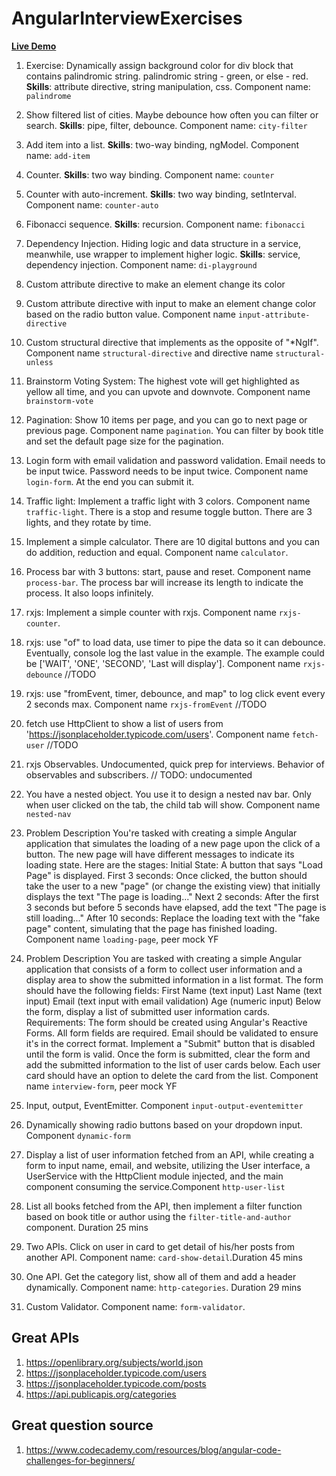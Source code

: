# AngularInterviewExercises

[**Live Demo**](https://daniel-angular-exercise.netlify.app/)


1. Exercise: Dynamically assign background color for div block that contains palindromic string. palindromic string - green, or else - red. **Skills**: attribute directive, string manipulation, css. Component name: `palindrome`


2. Show filtered list of cities. Maybe debounce how often you can filter or search. **Skills**: pipe, filter, debounce. Component name: `city-filter`

3. Add item into a list. **Skills**: two-way binding, ngModel. Component name: `add-item`

4. Counter. **Skills**: two way binding. Component name: `counter`

5. Counter with auto-increment. **Skills**: two way binding, setInterval. Component name: `counter-auto`

6. Fibonacci sequence. **Skills**: recursion. Component name: `fibonacci`

7. Dependency Injection. Hiding logic and data structure in a service, meanwhile, use wrapper to implement higher logic. **Skills**: service, dependency injection. Component name: `di-playground`

8. Custom attribute directive to make an element change its color

9. Custom attribute directive with input to make an element change color based on the radio button value. Component name `input-attribute-directive`

10. Custom structural directive that implements as the opposite of "*NgIf". Component name `structural-directive` and directive name `structural-unless`

11. Brainstorm Voting System: The highest vote will get highlighted as yellow all time, and you can upvote and downvote. Component name `brainstorm-vote`

12. Pagination: Show 10 items per page, and you can go to next page or previous page. Component name `pagination`. You can filter by book title and set the default page size for the pagination. 

13. Login form with email validation and password validation. Email needs to be input twice. Password needs to be input twice. Component name `login-form`. At the end you can submit it.

14. Traffic light: Implement a traffic light with 3 colors. Component name `traffic-light`. There is a stop and resume toggle button. There are 3 lights, and they rotate by time.

15. Implement a simple calculator. There are 10 digital buttons and you can do addition, reduction and equal. Component name `calculator`.

16. Process bar with 3 buttons: start, pause and reset. Component name `process-bar`. The process bar will increase its length to indicate the process. It also loops infinitely.

17. rxjs: Implement a simple counter with rxjs. Component name `rxjs-counter`.

18. rxjs: use "of" to load data, use timer to pipe the data so it can debounce. Eventually, console log the last value in the example. The example could be ['WAIT', 'ONE', 'SECOND', 'Last will display']. Component name `rxjs-debounce` //TODO

19. rxjs: use "fromEvent, timer, debounce, and map" to log click event every 2 seconds max. Component name `rxjs-fromEvent` //TODO

20. fetch use HttpClient to show a list of users from 'https://jsonplaceholder.typicode.com/users'. Component name `fetch-user` //TODO

21. rxjs Observables. Undocumented, quick prep for interviews. Behavior of observables and subscribers. // TODO: undocumented

22. You have a nested object. You use it to design a nested nav bar. Only when user clicked on the tab, the child tab will show. Component name `nested-nav` 

23. Problem Description You're tasked with creating a simple Angular application that simulates the loading of a new page upon the click of a button. The new page will have different messages to indicate its loading state. Here are the stages: Initial State: A button that says "Load Page" is displayed. First 3 seconds: Once clicked, the button should take the user to a new "page" (or change the existing view) that initially displays the text "The page is loading..." Next 2 seconds: After the first 3 seconds but before 5 seconds have elapsed, add the text "The page is still loading..." After 10 seconds: Replace the loading text with the "fake page" content, simulating that the page has finished loading. Component name `loading-page`, peer mock YF

24. Problem Description You are tasked with creating a simple Angular application that consists of a form to collect user information and a display area to show the submitted information in a list format. The form should have the following fields: First Name (text input) Last Name (text input) Email (text input with email validation) Age (numeric input) Below the form, display a list of submitted user information cards. Requirements: The form should be created using Angular's Reactive Forms. All form fields are required. Email should be validated to ensure it's in the correct format. Implement a "Submit" button that is disabled until the form is valid. Once the form is submitted, clear the form and add the submitted information to the list of user cards below. Each user card should have an option to delete the card from the list. Component name `interview-form`, peer mock YF

25. Input, output, EventEmitter. Component `input-output-eventemitter`

26. Dynamically showing radio buttons based on your dropdown input. Component `dynamic-form`

27. Display a list of user information fetched from an API, while creating a form to input name, email, and website, utilizing the User interface, a UserService with the HttpClient module injected, and the main component consuming the service.Component `http-user-list`


28. List all books fetched from the API, then implement a filter function based on book title or author using the `filter-title-and-author` component. Duration 25 mins

29. Two APIs. Click on user in card to get detail of his/her posts from another API. Component name: `card-show-detail`.Duration 45 mins

30. One API. Get the category list, show all of them and add a header dynamically. Component name: `http-categories`. Duration 29 mins

31. Custom Validator. Component name: `form-validator`.

## Great APIs
1. https://openlibrary.org/subjects/world.json
2. https://jsonplaceholder.typicode.com/users
3. https://jsonplaceholder.typicode.com/posts
4. https://api.publicapis.org/categories

## Great question source
1. https://www.codecademy.com/resources/blog/angular-code-challenges-for-beginners/